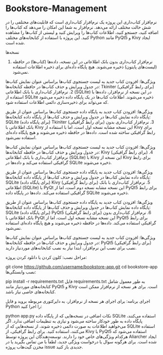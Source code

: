 # Bookstore-Management
نرم‌افزار کتاب‌داری
این پروژه یک نرم‌افزار کتاب‌داری است که قابلیت‌های مختلفی را در شش حالت مختلف ارائه می‌دهد. نرم‌افزار به شما این امکان را می‌دهد که کتاب‌ها را اضافه کنید، جستجو کنید، اطلاعات کتاب‌ها را ویرایش کنید و لیستی از کتاب‌ها را مشاهده کنید. این پروژه با استفاده از کتابخانه‌های مختلف Python مانند PyQt5 و Kivy ایجاد شده است.

نسخه‌ها
1. نرم‌افزار کتاب‌داری بدون بانک اطلاعاتی
در این نسخه، داده‌ها (کتاب‌ها) در حافظه (لیست‌های پایتون) ذخیره می‌شوند. هیچ پایگاه داده‌ای برای ذخیره اطلاعات استفاده نمی‌شود.

ویژگی‌ها:
افزودن کتاب جدید به لیست
جستجوی کتاب‌ها براساس عنوان
نمایش کتاب‌ها در جدول
ویرایش و حذف کتاب‌ها در حافظه
کتابخانه‌ها:
Tkiniter (برای رابط گرافیکی)
2. نرم‌افزار کتاب‌داری با بانک اطلاعاتی (SQLite)
در این نسخه از نرم‌افزار، داده‌ها با استفاده از SQLite ذخیره می‌شوند. اطلاعات کتاب‌ها در یک پایگاه داده ذخیره می‌شود که می‌تواند برای ذخیره‌سازی دائمی اطلاعات استفاده شود.

ویژگی‌ها:
افزودن کتاب جدید به پایگاه داده
جستجوی کتاب‌ها براساس عنوان از طریق پایگاه داده
نمایش کتاب‌ها در جدول
ویرایش و حذف کتاب‌ها از پایگاه داده
کتابخانه‌ها:
SQLite (برای پایگاه داده)
Tkiniter (برای رابط گرافیکی)
3. نرم‌افزار کتاب‌داری بدون بانک اطلاعاتی با Kivy
این نسخه مشابه نسخه اول است، اما با استفاده از Kivy برای رابط گرافیکی ساخته شده است. داده‌ها در حافظه ذخیره می‌شوند و هیچ پایگاه داده‌ای استفاده نمی‌شود.

ویژگی‌ها:
افزودن کتاب جدید به لیست
جستجوی کتاب‌ها براساس عنوان
نمایش کتاب‌ها در جدول
ویرایش و حذف کتاب‌ها در حافظه
کتابخانه‌ها:
Kivy (برای رابط گرافیکی)
4. نرم‌افزار کتاب‌داری با بانک اطلاعاتی (SQLite) با Kivy
این نسخه از Kivy برای رابط گرافیکی استفاده می‌کند و داده‌ها در SQLite ذخیره می‌شوند.

ویژگی‌ها:
افزودن کتاب جدید به پایگاه داده
جستجوی کتاب‌ها براساس عنوان از طریق پایگاه داده
نمایش کتاب‌ها در جدول
ویرایش و حذف کتاب‌ها از پایگاه داده
کتابخانه‌ها:
SQLite (برای پایگاه داده)
Kivy (برای رابط گرافیکی)
5. نرم‌افزار کتاب‌داری با بانک اطلاعاتی (SQLite) با PyQt
این نسخه مشابه نسخه دوم است، اما از PyQt5 برای رابط گرافیکی استفاده می‌کند. داده‌ها در پایگاه داده SQLite ذخیره می‌شوند.

ویژگی‌ها:
افزودن کتاب جدید به پایگاه داده
جستجوی کتاب‌ها براساس عنوان از طریق پایگاه داده
نمایش کتاب‌ها در جدول
ویرایش و حذف کتاب‌ها از پایگاه داده
کتابخانه‌ها:
SQLite (برای پایگاه داده)
PyQt5 (برای رابط گرافیکی)
6. نرم‌افزار کتاب‌داری بدون بانک اطلاعاتی با PyQt
این نسخه مشابه نسخه اول است، اما از PyQt5 برای رابط گرافیکی استفاده می‌کند. داده‌ها در حافظه ذخیره می‌شوند و هیچ پایگاه داده‌ای استفاده نمی‌شود.

ویژگی‌ها:
افزودن کتاب جدید به لیست
جستجوی کتاب‌ها براساس عنوان
نمایش کتاب‌ها در جدول
ویرایش و حذف کتاب‌ها در حافظه
کتابخانه‌ها:
PyQt5 (برای رابط گرافیکی)
نصب
برای نصب این نرم‌افزار، ابتدا نیاز به نصب کتابخانه‌های موردنیاز دارید.

مراحل نصب:
کلون کردن یا دانلود کردن پروژه:

git clone https://github.com/username/bookstore-app.git
cd bookstore-app
نصب وابستگی‌ها:

pip install -r requirements.txt
فایل requirements.txt به طور معمول شامل کتابخانه‌های موردنیاز مانند PyQt5 و Kivy است. برای هر نسخه از نرم‌افزار ممکن است کتابخانه‌های خاصی نیاز باشد.

اجرای برنامه: برای اجرای هر نسخه از نرم‌افزار، به دایرکتوری مربوطه بروید و فایل Python را اجرا کنید:

python app.py
نکات اضافی
در نسخه‌هایی که از پایگاه داده SQLite استفاده می‌کنند، پایگاه داده به طور خودکار ساخته می‌شود و نیازی به تنظیمات اضافی ندارد.
اگر می‌خواهید اطلاعات به صورت دائمی ذخیره شوند، از نسخه‌هایی که از SQLite استفاده می‌کنند، استفاده کنید.
برای رابط گرافیکی، از Kivy یا PyQt5 استفاده می‌شود که هرکدام ویژگی‌های خاص خود را دارند.
توسعه‌دهندگان
این پروژه توسط Aliarcher ایجاد شده است. برای هرگونه سوال یا درخواست ویژگی جدید، لطفاً با من تماس بگیرید یا در مخزن گیت‌هاب پروژه issue جدیدی باز کنید.
